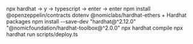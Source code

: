 npx hardhat -> y → typescript → enter → enter
npm install @openzeppelin/contracts dotenv @nomiclabs/hardhat-ethers + Hardhat packages npm install --save-dev "hardhat@^2.12.0" "@nomicfoundation/hardhat-toolbox@^2.0.0"
npx hardhat compile
npx hardhat run scripts/deploy.ts
